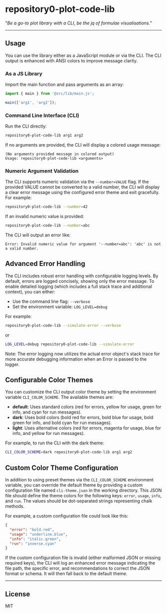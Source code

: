 # repository0-plot-code-lib

"_Be a go-to plot library with a CLI, be the jq of formulae visualisations._"

---

## Usage

You can use the library either as a JavaScript module or via the CLI. The CLI output is enhanced with ANSI colors to improve message clarity.

### As a JS Library

Import the main function and pass arguments as an array:

```js
import { main } from '@src/lib/main.js';

main(['arg1', 'arg2']);
```

### Command Line Interface (CLI)

Run the CLI directly:

```bash
repository0-plot-code-lib arg1 arg2
```

If no arguments are provided, the CLI will display a colored usage message:

```
(No arguments provided message in colored output)
Usage: repository0-plot-code-lib <arguments>
```

### Numeric Argument Validation

The CLI supports numeric validation via the `--number=VALUE` flag. If the provided VALUE cannot be converted to a valid number, the CLI will display a clear error message using the configured error theme and exit gracefully. For example:

```bash
repository0-plot-code-lib --number=42
```

If an invalid numeric value is provided:

```bash
repository0-plot-code-lib --number=abc
```

The CLI will output an error like:

```
Error: Invalid numeric value for argument '--number=abc': 'abc' is not a valid number.
```

## Advanced Error Handling

The CLI includes robust error handling with configurable logging levels. By default, errors are logged concisely, showing only the error message. To enable detailed logging (which includes a full stack trace and additional context), you can either:

- Use the command line flag: `--verbose`
- Set the environment variable: `LOG_LEVEL=debug`

For example:

```bash
repository0-plot-code-lib --simulate-error --verbose
```

or

```bash
LOG_LEVEL=debug repository0-plot-code-lib --simulate-error
```

Note: The error logging now utilizes the actual error object's stack trace for more accurate debugging information when an Error is passed to the logger.

## Configurable Color Themes

You can customize the CLI output color theme by setting the environment variable `CLI_COLOR_SCHEME`. The available themes are:

- **default**: Uses standard colors (red for errors, yellow for usage, green for info, and cyan for run messages).
- **dark**: Uses bold colors (bold red for errors, bold blue for usage, bold green for info, and bold cyan for run messages).
- **light**: Uses alternative colors (red for errors, magenta for usage, blue for info, and yellow for run messages).

For example, to run the CLI with the dark theme:

```bash
CLI_COLOR_SCHEME=dark repository0-plot-code-lib arg1 arg2
```

## Custom Color Theme Configuration

In addition to using preset themes via the `CLI_COLOR_SCHEME` environment variable, you can override the default theme by providing a custom configuration file named `cli-theme.json` in the working directory. This JSON file should define the theme colors for the following keys: `error`, `usage`, `info`, and `run`. The values should be dot-separated strings representing chalk methods.

For example, a custom configuration file could look like this:

```json
{
  "error": "bold.red",
  "usage": "underline.blue",
  "info": "italic.green",
  "run": "inverse.cyan"
}
```

If the custom configuration file is invalid (either malformed JSON or missing required keys), the CLI will log an enhanced error message indicating the file path, the specific error, and recommendations to correct the JSON format or schema. It will then fall back to the default theme.

---

## License

MIT
